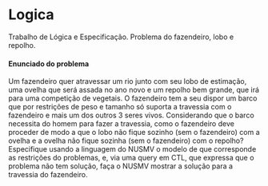 # Logica
Trabalho de Lógica e Especificação. Problema do fazendeiro, lobo e repolho.
#### Enunciado do problema

Um fazendeiro quer atravessar um rio junto com seu lobo de estimação, uma ovelha que será assada no ano novo e um repolho bem grande, que irá para uma competição de vegetais. O fazendeiro tem a seu dispor um barco que por restrições de peso e tamanho só suporta a travessia com o fazendeiro e mais um dos outros 3 seres vivos. Considerando que o barco necessita do homem para fazer a travessia, como o fazendeiro deve proceder de modo a que o lobo não fique sozinho (sem o fazendeiro) com a ovelha e a ovelha não fique sozinha (sem o fazendeiro) com o repolho?
Especifique usando a linguagem do NUSMV o modelo de que corresponde as restrições do problemas, e, via uma query em CTL, que expressa que o problema não tem solução, faça o NUSMV mostrar a solução para a travessia do fazendeiro.
